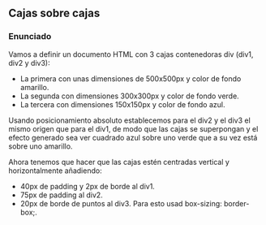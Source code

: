 ## Cajas sobre cajas

### Enunciado

Vamos a definir un documento HTML con 3 cajas contenedoras div (div1, div2 y div3):

- La primera con unas dimensiones de 500x500px y color de fondo amarillo.
- La segunda con dimensiones 300x300px y color de fondo verde.
- La tercera con dimensiones 150x150px y color de fondo azul.

Usando posicionamiento absoluto establecemos para el div2 y el div3 el mismo origen que para el div1, de modo que las cajas se superpongan y el efecto generado sea ver cuadrado azul sobre uno verde que a su vez está sobre uno amarillo.

Ahora tenemos que hacer que las cajas estén centradas vertical y horizontalmente añadiendo:

- 40px de padding y 2px de borde al div1.
- 75px de padding al div2.
- 20px de borde de puntos al div3.
  Para esto usad box-sizing: border-box;.
